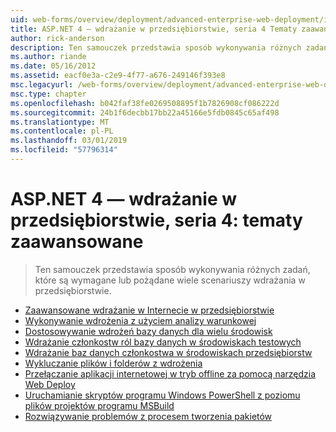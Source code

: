```yaml
---
uid: web-forms/overview/deployment/advanced-enterprise-web-deployment/index
title: ASP.NET 4 — wdrażanie w przedsiębiorstwie, seria 4 Tematy zaawansowane | Dokumentacja firmy Microsoft
author: rick-anderson
description: Ten samouczek przedstawia sposób wykonywania różnych zadań, które są wymagane lub pożądane wiele scenariuszy wdrażania w przedsiębiorstwie.
ms.author: riande
ms.date: 05/16/2012
ms.assetid: eacf0e3a-c2e9-4f77-a676-249146f393e8
msc.legacyurl: /web-forms/overview/deployment/advanced-enterprise-web-deployment
msc.type: chapter
ms.openlocfilehash: b042faf38fe0269508895f1b7826908cf086222d
ms.sourcegitcommit: 24b1f6decbb17bb22a45166e5fdb0845c65af498
ms.translationtype: MT
ms.contentlocale: pl-PL
ms.lasthandoff: 03/01/2019
ms.locfileid: "57796314"
---
```

<a name="aspnet-4---enterprise-deployment-series-4-advanced-topics"></a>ASP.NET 4 — wdrażanie w przedsiębiorstwie, seria 4: tematy zaawansowane
====================
> Ten samouczek przedstawia sposób wykonywania różnych zadań, które są wymagane lub pożądane wiele scenariuszy wdrażania w przedsiębiorstwie.


- [Zaawansowane wdrażanie w Internecie w przedsiębiorstwie](advanced-enterprise-web-deployment.md)
- [Wykonywanie wdrożenia z użyciem analizy warunkowej](performing-a-what-if-deployment.md)
- [Dostosowywanie wdrożeń bazy danych dla wielu środowisk](customizing-database-deployments-for-multiple-environments.md)
- [Wdrażanie członkostw ról bazy danych w środowiskach testowych](deploying-database-role-memberships-to-test-environments.md)
- [Wdrażanie baz danych członkostwa w środowiskach przedsiębiorstw](deploying-membership-databases-to-enterprise-environments.md)
- [Wykluczanie plików i folderów z wdrożenia](excluding-files-and-folders-from-deployment.md)
- [Przełączanie aplikacji internetowej w tryb offline za pomocą narzędzia Web Deploy](taking-web-applications-offline-with-web-deploy.md)
- [Uruchamianie skryptów programu Windows PowerShell z poziomu plików projektów programu MSBuild](running-windows-powershell-scripts-from-msbuild-project-files.md)
- [Rozwiązywanie problemów z procesem tworzenia pakietów](troubleshooting-the-packaging-process.md)
